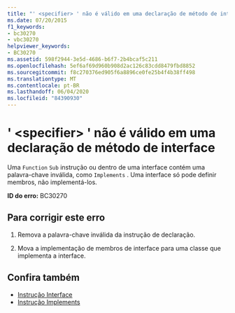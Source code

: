```yaml
---
title: "' <specifier> ' não é válido em uma declaração de método de interface"
ms.date: 07/20/2015
f1_keywords:
- bc30270
- vbc30270
helpviewer_keywords:
- BC30270
ms.assetid: 598f2944-3e5d-4686-b6f7-2b4bcaf5c211
ms.openlocfilehash: 5ef6af69d960b908d2ac126c83cdd8479fbd8852
ms.sourcegitcommit: f8c270376ed905f6a8896ce0fe25b4f4b38ff498
ms.translationtype: MT
ms.contentlocale: pt-BR
ms.lasthandoff: 06/04/2020
ms.locfileid: "84390930"
---
```

# <a name="specifier-is-not-valid-on-an-interface-method-declaration"></a>' \<specifier> ' não é válido em uma declaração de método de interface
Uma `Function` `Sub` instrução ou dentro de uma interface contém uma palavra-chave inválida, como `Implements` . Uma interface só pode definir membros, não implementá-los.  
  
 **ID do erro:** BC30270  
  
## <a name="to-correct-this-error"></a>Para corrigir este erro  
  
1. Remova a palavra-chave inválida da instrução de declaração.  
  
2. Mova a implementação de membros de interface para uma classe que implementa a interface.  
  
## <a name="see-also"></a>Confira também

- [Instrução Interface](../language-reference/statements/interface-statement.md)
- [Instrução Implements](../language-reference/statements/implements-statement.md)
